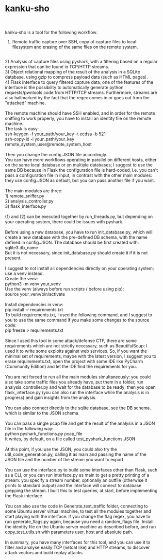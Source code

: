 # kanku-sho 
<br /> <br />
kanku-sho is a tool for the following workflow:
<br />
1) Remote traffic capture over SSH, copy of capture files to local filesystem and erasing of the same files on the remote system.
<br />
2) Analysis of capture files using pyshark, with a filtering based on a regular expression that can be found in TCP/HTTP streams.
<br />
3) Object relational mapping of the result of the analysis in a SQLite database, using gzip to compress payload data (such as HTML pages).
<br />
4) Flask interface to query filtered capture data; one of the features of the interface is the possibility to automatically generate python requests/pwntools code from HTTP/TCP streams. Furthermore, streams are also hallmarked by the fact that the regex comes in or goes out from the "attacked" machine.
<br /> <br />
The remote machine should have SSH enabled, and in order for the remote sniffing to work properly, you have to install an identity file on the remote machine.
<br />
The task is easy:
<br />
ssh-keygen -f your_path/your_key -t ecdsa -b 521
<br />
ssh-copy-id -i your_path/your_key remote_system_user@remote_system_host
<br /> <br />
Then you change the config.JSON file accordingly.<br />
You can have more workflows operating in parallel on different hosts, either on the same local database or on multiple databases; I suggest to use the same DB because in Flask the configuration file is hard-coded, i.e. you can't pass a configuration file in input, in contrast with the other main modules: they use config.JSON as default, but you can pass another file if you want.
<br /> <br />
The main modules are three:
<br />
1) remote_sniffer.py
<br />
2) analysis_controller.py
<br />
3) flask_interface.py
<br /> <br />
(1) and (2) can be executed together by run_threads.py, but depending on your operating system, there could be issues with pyshark.
<br /> <br />
Before using a new database, you have to run init_database.py, which will create a new database with the pre-defined DB schema, with the name defined in config.JSON. The database should be first created with: <br />
sqlite3 db_name <br />
But it is not necessary, since init_database.py should create it if it is not present.
<br /> <br />
I suggest to not install all dependencies directly on your operating system; use a venv instead.
<br />
Create the venv: <br />
python3 -m venv your_venv
<br /> Use the venv (always before run scripts / before using pip): <br />
source your_venv/bin/activate <br />
<br /> Install dependencies in venv: <br />
pip install -r requirements.txt
<br /> To build requirements.txt, I used the following command, and I suggest to you to use the same command if you make some changes to the source code:
<br />
pip freeze > requirements.txt <br />
<br /> Since I used this tool in some attack/defense CTF, there are some requirements which are not strictly necessary, such as BeautifulSoup: I used it to write some exploits against web services. So, if you want the minimal set of requirements, maybe with the latest version, I suggest you to erase requirements.txt, open the project with some IDE like PyCharm (Community Edition) and let the IDE find the requirements for you.
<br /> <br />
You are not forced to run all the main modules simultaneously: you could also take some traffic files you already have, put them in a folder, run analysis_controller.py and wait for the database to be ready; then you open flask_interface.py (you can also run the interface while the analysis is in progress) and gain insights from the analysis.
<br /> <br />
You can also connect directly to the sqlite database, see the DB schema, which is similar to the JSON schema.
<br /> <br />
You can pass a single pcap file and get the result of the analysis in a JSON file in the following way: <br />
python pyshark_functions.py pcap_file <br />
It writes, by default, on a file called test_pyshark_functions.JSON
<br /> <br />
At this point, if you use the JSON, you could also try the util_code_generation.py, calling it as main and passing the name of the JSON file and the number of the stream you want to export.
<br /> <br />
You can use the interface.py to build some interfaces other than Flask, such as a CLI, or you can run interface.py as main to get a pretty printing of a stream: you specify a stream number, optionally an outfile (otherwise it prints to standard output) and the interface will connect to database grepping the stream. I built this to test queries, at start, before implementing the Flask interface.
<br /> <br />
You can also use the code in Generate_test_traffic folder, connecting to some Ubuntu server virtual machine, to test all the modules together and start playing with the interface. If you change the flag regex, you have to run generate_flags.py again, because you need a random_flags file. Install the identity file on the Ubuntu server machine as described before, and run copy_test_utils.sh with parameters user, host and absolute path.
<br /> <br />
In summary, you have many interfaces for this tool, and you can use it to filter and analyse easily TCP (netcat like) and HTTP streams, to discover attack vectors and build replay attacks.
<br /> <br />